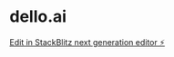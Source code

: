 # dello.ai

[Edit in StackBlitz next generation editor ⚡️](https://stackblitz.com/~/github.com/hemadri/dello.ai)